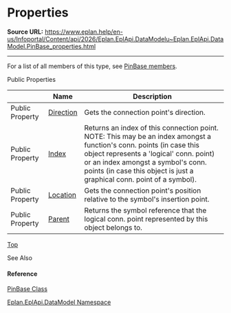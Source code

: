 # Properties

**Source URL:** https://www.eplan.help/en-us/Infoportal/Content/api/2026/Eplan.EplApi.DataModelu~Eplan.EplApi.DataModel.PinBase_properties.html

---

For a list of all members of this type, see [PinBase members](Eplan.EplApi.DataModelu~Eplan.EplApi.DataModel.PinBase_members.html).

Public Properties

|  | Name | Description |
| --- | --- | --- |
| Public Property | [Direction](Eplan.EplApi.DataModelu~Eplan.EplApi.DataModel.PinBase~Direction.html) | Gets the connection point's direction. |
| Public Property | [Index](Eplan.EplApi.DataModelu~Eplan.EplApi.DataModel.PinBase~Index.html) | Returns an index of this connection point. NOTE: This may be an index amongst a function's conn. points (in case this object represents a 'logical' conn. point) or an index amongst a symbol's conn. points (in case this object is just a graphical conn. point of a symbol). |
| Public Property | [Location](Eplan.EplApi.DataModelu~Eplan.EplApi.DataModel.PinBase~Location.html) | Gets the connection point's position relative to the symbol's insertion point. |
| Public Property | [Parent](Eplan.EplApi.DataModelu~Eplan.EplApi.DataModel.PinBase~Parent.html) | Returns the symbol reference that the logical conn. point represented by this object belongs to. |

[Top](#top)

See Also

#### Reference

[PinBase Class](Eplan.EplApi.DataModelu~Eplan.EplApi.DataModel.PinBase.html)
  
[Eplan.EplApi.DataModel Namespace](Eplan.EplApi.DataModelu~Eplan.EplApi.DataModel_namespace.html)